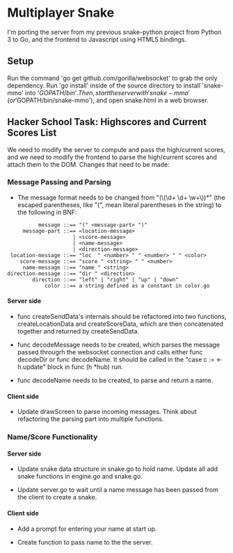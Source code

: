 # Multiplayer Snake

I'm porting the server from my previous snake-python project from Python 3 to Go, and the frontend to Javascript using HTML5 bindings.

## Setup

Run the command 'go get github.com/gorilla/websocket' to grab the only dependency. Run 'go install' inside of the source directory to install 'snake-mmo' into '$GOPATH/bin'. Then, start the server with 'snake-mmo' (or '$GOPATH/bin/snake-mmo'), and open snake.html in a web browser.

## Hacker School Task: Highscores and Current Scores List

We need to modify the server to compute and pass the high/current scores, and we need to modify the frontend to parse the high/current scores and attach them to the DOM. Changes that need to be made:

### Message Passing and Parsing
* The message format needs to be changed from "(\\(\d+ \d+ \w+\\))*" (the escaped parentheses, like "\(", mean literal parentheses in the string) to the following in BNF:

````
          message ::== "(" <message-part> ")"
     message-part ::== <location-message> 
                     | <score-message>
                     | <name-message>
                     | <direction-message>
 location-message ::== "loc  " <number> " " <number> " " <color>
    score-message ::== "score " <string> " " <number>
     name-message ::== "name " <string>
direction-message ::== "dir " <direction>
        direction ::== "left" | "right" | "up" | "down"
            color ::== a string defined as a constant in color.go
````

#### Server side

* func createSendData's internals should be refactored into two functions, createLocationData and createScoreData, which are then concatenated together and returned by createSendData.

* func decodeMessage needs to be created, which parses the message passed througrh the websocket connection and calls either func decodeDir or func decodeName. It should be called in the "case c := <-h.update" block in func (h *hub) run.

* func decodeName needs to be created, to parse and return a name.

#### Client side

* Update drawScreen to parse incoming messages. Think about refactoring the parsing part into multiple functions.

### Name/Score Functionality

#### Server side

* Update snake data structure in snake.go to hold name. Update all add snake functions in engine.go and snake.go.

* Update server.go to wait until a name message has been passed from the client to create a snake.

#### Client side

* Add a prompt for entering your name at start up.

* Create function to pass name to the the server.
